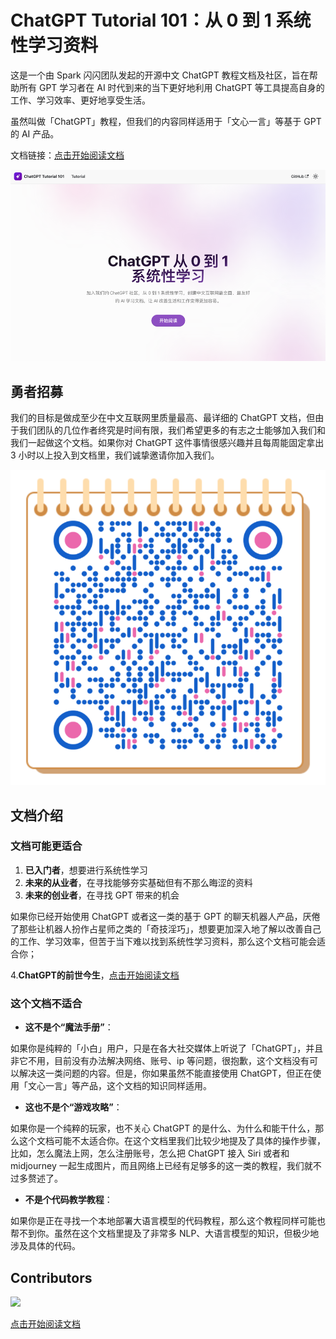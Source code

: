 # ChatGPT Tutorial 101：从 0 到 1 系统性学习资料

这是一个由 Spark 闪闪团队发起的开源中文 ChatGPT 教程文档及社区，旨在帮助所有 GPT 学习者在 AI 时代到来的当下更好地利用 ChatGPT 等工具提高自身的工作、学习效率、更好地享受生活。

虽然叫做「ChatGPT」教程，但我们的内容同样适用于「文心一言」等基于 GPT 的 AI 产品。

文档链接：[点击开始阅读文档](https://ml.genetind.com/)

![](./docs/assets/gptdoc-mainpage.png)

## 勇者招募

我们的目标是做成至少在中文互联网里质量最高、最详细的 ChatGPT 文档，但由于我们团队的几位作者终究是时间有限，我们希望更多的有志之士能够加入我们和我们一起做这个文档。如果你对 ChatGPT 这件事情很感兴趣并且每周能固定拿出 3 小时以上投入到文档里，我们诚挚邀请你加入我们。

![](./docs/assets/sparkshanshan-wechat-qrcode.png) 

## 文档介绍

### 文档可能更适合

1. **已入门者**，想要进行系统性学习
2. **未来的从业者**，在寻找能够夯实基础但有不那么晦涩的资料
3. **未来的创业者**，在寻找 GPT 带来的机会

如果你已经开始使用 ChatGPT 或者这一类的基于 GPT 的聊天机器人产品，厌倦了那些让机器人扮作占星师之类的「奇技淫巧」，想要更加深入地了解以改善自己的工作、学习效率，但苦于当下难以找到系统性学习资料，那么这个文档可能会适合你；

  4.**ChatGPT的前世今生**，[点击开始阅读文档](./docs/assets/ChatGPT.pdf)

### 这个文档不适合

* **这不是个“魔法手册”**：

如果你是纯粹的「小白」用户，只是在各大社交媒体上听说了「ChatGPT」，并且非它不用，目前没有办法解决网络、账号、ip 等问题，很抱歉，这个文档没有可以解决这一类问题的内容。但是，你如果虽然不能直接使用 ChatGPT，但正在使用「文心一言」等产品，这个文档的知识同样适用。

* **这也不是个“游戏攻略”**：

如果你是一个纯粹的玩家，也不关心 ChatGPT 的是什么、为什么和能干什么，那么这个文档可能不太适合你。在这个文档里我们比较少地提及了具体的操作步骤，比如，怎么魔法上网，怎么注册账号，怎么把 ChatGPT 接入 Siri 或者和 midjourney 一起生成图片，而且网络上已经有足够多的这一类的教程，我们就不过多赘述了。

* **不是个代码教学教程**：

如果你是正在寻找一个本地部署大语言模型的代码教程，那么这个教程同样可能也帮不到你。虽然在这个文档里提及了非常多 NLP、大语言模型的知识，但极少地涉及具体的代码。

## Contributors

[![](https://opencollective.com/gpt-tutorial-101/contributors.svg?width=890&button=false)](https://github.com/SparkGPT001/gpt-tutorial-101/graphs/contributors)

[点击开始阅读文档](https://ml.genetind.com/)
